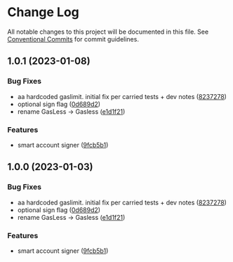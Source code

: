 # Change Log

All notable changes to this project will be documented in this file.
See [Conventional Commits](https://conventionalcommits.org) for commit guidelines.

## 1.0.1 (2023-01-08)


### Bug Fixes

* aa hardcoded gaslimit. initial fix per carried tests + dev notes ([8237278](https://github.com/unh3o/biconomy-client-sdk/commit/8237278ed05d28918d4cd83d53cb96911a6749b7))
* optional sign flag ([0d689d2](https://github.com/unh3o/biconomy-client-sdk/commit/0d689d214fc7abf32f4f2deabcce61041b73d642))
* rename GasLess -> Gasless ([e1d1f21](https://github.com/unh3o/biconomy-client-sdk/commit/e1d1f21c7e89cffd19a8c495d31cb29a1013a7f9))


### Features

* smart account signer ([9fcb5b1](https://github.com/unh3o/biconomy-client-sdk/commit/9fcb5b106519b1d8fe658ab0924d722b0d102351))





## 1.0.0 (2023-01-03)


### Bug Fixes

* aa hardcoded gaslimit. initial fix per carried tests + dev notes ([8237278](https://github.com/bcnmy/biconomy-client-sdk/commit/8237278ed05d28918d4cd83d53cb96911a6749b7))
* optional sign flag ([0d689d2](https://github.com/bcnmy/biconomy-client-sdk/commit/0d689d214fc7abf32f4f2deabcce61041b73d642))
* rename GasLess -> Gasless ([e1d1f21](https://github.com/bcnmy/biconomy-client-sdk/commit/e1d1f21c7e89cffd19a8c495d31cb29a1013a7f9))


### Features

* smart account signer ([9fcb5b1](https://github.com/bcnmy/biconomy-client-sdk/commit/9fcb5b106519b1d8fe658ab0924d722b0d102351))
